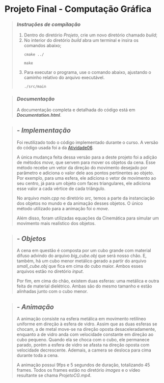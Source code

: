 # **Projeto Final** - Computação Gráfica
> ### ***Instruções de compilação***
> 1. Dentro do diretório *Projeto*, crie um novo diretório chamado *build*;
> 2. No interior do diretório *build* abra um terminal e insira os comandos abaixo;
>    ```
>    cmake ../
>    ```
>    ```
>    make
>    ```
> 3. Para executar o programa, use o comando abaixo, ajustando o caminho relativo do arquivo executável.
>    ```
>    ./src/main
>    ```

> ### ***Documentação***
> A documentação completa e detalhada do código está em ***Documentation.html***.

> ## - ***Implementação***
> Foi reutilizado todo o código implementado durante o curso. A versão do código usada foi a da [Atividade06](https://github.com/DouglasCI/Computacao-Grafica/tree/main/Atividade06).
> 
> A única mudança feita dessa versão para a deste projeto foi a adição de métodos *move*, que servem para mover os objetos da cena. Esse método recebe um vetor da direção do movimento desejado por parâmetro e adiciona o valor dele aos pontos pertinentes ao objeto. Por exemplo, para uma esfera, ele adiciona o vetor de movimento ao seu centro, já para um objeto com faces triangulares, ele adiciona esse valor a cada vértice de cada triângulo.
> 
> No arquivo *main.cpp* no diretório *src*, temos a parte da instanciação dos objetos no mundo e da animação desses objetos. O único método utilizado para a animação foi o *move*. 
> 
> Além disso, foram utilizadas equações da Cinemática para simular um movimento mais realístico dos objetos.

> ## - ***Objetos***
> A cena em questão é composta por um cubo grande com material difuso advindo do arquivo *big_cube.obj* que será nosso chão. E, também, há um cubo menor metálico gerado a partir do arquivo *small_cube.obj* que fica em cima do cubo maior. Ambos esses arquivos estão no diretório *input*.
>
> Por fim, em cima do chão, existem duas esferas: uma metálica e outra feita de material dielétrico. Ambas são do mesmo tamanho e estão alinhadas junto com o cubo menor.

> ## - ***Animação***
> A animação consiste na esfera metálica em movimento retilíneo uniforme em direção à esfera de vidro. Assim que as duas esferas se chocam, a de metal move-se na direção oposta desaceleradamente, enquanto a de vidro anda com velocidade constante em direção ao cubo pequeno. Quando ela se choca com o cubo, ele permanece parado, porém a esfera de vidro se afasta na direção oposta com velocidade decrescente. Ademais, a camera se desloca para cima durante toda a cena.
>
> A animação possui 9fps e 5 segundos de duração, totalizando 45 frames. Todos os frames estão no diretório *images* e o vídeo resultante se chama *ProjetoCG.mp4*.
